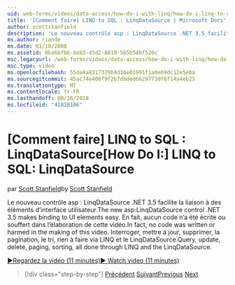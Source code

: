 ```yaml
---
uid: web-forms/videos/data-access/how-do-i-with-linq/how-do-i-linq-to-sql-linqdatasource
title: '[Comment faire] LINQ to SQL : LinqDataSource | Microsoft Docs'
author: scottstanfield
description: 'Le nouveau contrôle asp : LinqDataSource .NET 3.5 facilite la liaison à des éléments d’interface utilisateur. En fait, aucun code n’a été écrite ou souffert dans l’élaboration de cette vidéo. Requête, upd...'
ms.author: riande
ms.date: 01/10/2008
ms.assetid: 8ba6bfb6-8eb3-45d2-8819-5b5b54bf520c
msc.legacyurl: /web-forms/videos/data-access/how-do-i-with-linq/how-do-i-linq-to-sql-linqdatasource
msc.type: video
ms.openlocfilehash: 55da4a8317329b4d16e01991f1a0e69dc12e5eba
ms.sourcegitcommit: 45ac74e400f9f2b7dbded66297730f6f14a4eb25
ms.translationtype: MT
ms.contentlocale: fr-FR
ms.lasthandoff: 08/16/2018
ms.locfileid: "41828106"
---
```

<a name="how-do-i-linq-to-sql-linqdatasource"></a><span data-ttu-id="d850a-105">[Comment faire] LINQ to SQL : LinqDataSource</span><span class="sxs-lookup"><span data-stu-id="d850a-105">[How Do I:] LINQ to SQL: LinqDataSource</span></span>
====================
<span data-ttu-id="d850a-106">par [Scott Stanfield](https://github.com/scottstanfield)</span><span class="sxs-lookup"><span data-stu-id="d850a-106">by [Scott Stanfield](https://github.com/scottstanfield)</span></span>

<span data-ttu-id="d850a-107">Le nouveau contrôle asp : LinqDataSource .NET 3.5 facilite la liaison à des éléments d’interface utilisateur.</span><span class="sxs-lookup"><span data-stu-id="d850a-107">The new asp:LinqDataSource control .NET 3.5 makes binding to UI elements easy.</span></span> <span data-ttu-id="d850a-108">En fait, aucun code n’a été écrite ou souffert dans l’élaboration de cette vidéo.</span><span class="sxs-lookup"><span data-stu-id="d850a-108">In fact, no code was written or harmed in the making of this video.</span></span> <span data-ttu-id="d850a-109">Interroger, mettre à jour, supprimer, la pagination, le tri, rien à faire via LINQ et le LinqDataSource.</span><span class="sxs-lookup"><span data-stu-id="d850a-109">Query, update, delete, paging, sorting, all done through LINQ and the LinqDataSource.</span></span>

[<span data-ttu-id="d850a-110">&#9654;Regardez la vidéo (11 minutes)</span><span class="sxs-lookup"><span data-stu-id="d850a-110">&#9654; Watch video (11 minutes)</span></span>](https://channel9.msdn.com/Blogs/ASP-NET-Site-Videos/how-do-i-linq-to-sql-linqdatasource)

> [!div class="step-by-step"]
> <span data-ttu-id="d850a-111">[Précédent](how-do-i-linq-to-sql-updating-the-database.md)
> [Suivant](how-do-i-linq-to-sql-custom-linqdatasource.md)</span><span class="sxs-lookup"><span data-stu-id="d850a-111">[Previous](how-do-i-linq-to-sql-updating-the-database.md)
[Next](how-do-i-linq-to-sql-custom-linqdatasource.md)</span></span>
